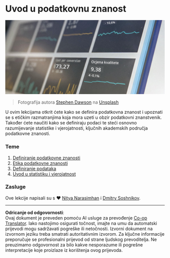 <!--
CO_OP_TRANSLATOR_METADATA:
{
  "original_hash": "696a8474a01054281704cbfb09148949",
  "translation_date": "2025-08-30T19:17:47+00:00",
  "source_file": "1-Introduction/README.md",
  "language_code": "hr"
}
-->
# Uvod u podatkovnu znanost

![podaci u akciji](../../../translated_images/data.48e22bb7617d8d92188afbc4c48effb920ba79f5cebdc0652cd9f34bbbd90c18.hr.jpg)
> Fotografija autora <a href="https://unsplash.com/@dawson2406?utm_source=unsplash&utm_medium=referral&utm_content=creditCopyText">Stephen Dawson</a> na <a href="https://unsplash.com/s/photos/data?utm_source=unsplash&utm_medium=referral&utm_content=creditCopyText">Unsplash</a>
  
U ovim lekcijama otkrit ćete kako se definira podatkovna znanost i upoznati se s etičkim razmatranjima koja mora uzeti u obzir podatkovni znanstvenik. Također ćete naučiti kako se definiraju podaci te steći osnovno razumijevanje statistike i vjerojatnosti, ključnih akademskih područja podatkovne znanosti.

### Teme

1. [Definiranje podatkovne znanosti](01-defining-data-science/README.md)
2. [Etika podatkovne znanosti](02-ethics/README.md)
3. [Definiranje podataka](03-defining-data/README.md)
4. [Uvod u statistiku i vjerojatnost](04-stats-and-probability/README.md)

### Zasluge

Ove lekcije napisali su s ❤️ [Nitya Narasimhan](https://twitter.com/nitya) i [Dmitry Soshnikov](https://twitter.com/shwars).

---

**Odricanje od odgovornosti**:  
Ovaj dokument je preveden pomoću AI usluge za prevođenje [Co-op Translator](https://github.com/Azure/co-op-translator). Iako nastojimo osigurati točnost, imajte na umu da automatski prijevodi mogu sadržavati pogreške ili netočnosti. Izvorni dokument na izvornom jeziku treba smatrati autoritativnim izvorom. Za ključne informacije preporučuje se profesionalni prijevod od strane ljudskog prevoditelja. Ne preuzimamo odgovornost za bilo kakve nesporazume ili pogrešne interpretacije koje proizlaze iz korištenja ovog prijevoda.